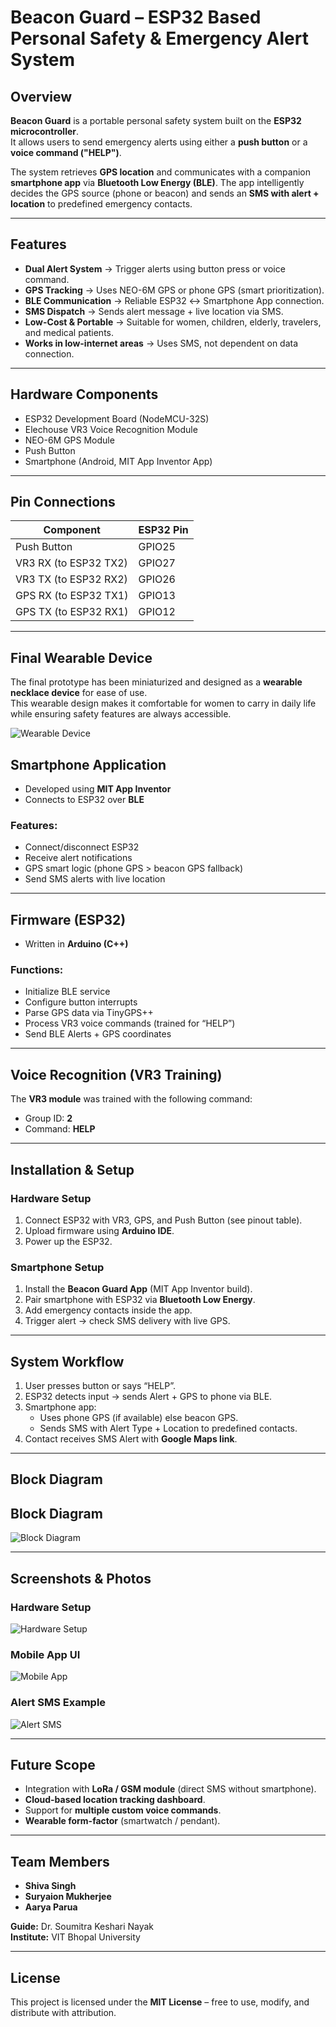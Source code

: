 # Beacon Guard – ESP32 Based Personal Safety & Emergency Alert System

## Overview
**Beacon Guard** is a portable personal safety system built on the **ESP32 microcontroller**.  
It allows users to send emergency alerts using either a **push button** or a **voice command ("HELP")**.  

The system retrieves **GPS location** and communicates with a companion **smartphone app** via **Bluetooth Low Energy (BLE)**. The app intelligently decides the GPS source (phone or beacon) and sends an **SMS with alert + location** to predefined emergency contacts.

---

## Features
- **Dual Alert System** → Trigger alerts using button press or voice command.  
- **GPS Tracking** → Uses NEO-6M GPS or phone GPS (smart prioritization).  
- **BLE Communication** → Reliable ESP32 ↔ Smartphone App connection.  
- **SMS Dispatch** → Sends alert message + live location via SMS.  
- **Low-Cost & Portable** → Suitable for women, children, elderly, travelers, and medical patients.  
- **Works in low-internet areas** → Uses SMS, not dependent on data connection.  

---

## Hardware Components
- ESP32 Development Board (NodeMCU-32S)  
- Elechouse VR3 Voice Recognition Module  
- NEO-6M GPS Module  
- Push Button  
- Smartphone (Android, MIT App Inventor App)  

---

## Pin Connections
| Component              | ESP32 Pin   |
|-------------------------|-------------|
| Push Button             | GPIO25      |
| VR3 RX (to ESP32 TX2)   | GPIO27      |
| VR3 TX (to ESP32 RX2)   | GPIO26      |
| GPS RX (to ESP32 TX1)   | GPIO13      |
| GPS TX (to ESP32 RX1)   | GPIO12      |

---

## Final Wearable Device

The final prototype has been miniaturized and designed as a **wearable necklace device** for ease of use.  
This wearable design makes it comfortable for women to carry in daily life while ensuring safety features are always accessible.

![Wearable Device](images/device-necklace.jpg)


## Smartphone Application
- Developed using **MIT App Inventor**  
- Connects to ESP32 over **BLE**  

### Features:
- Connect/disconnect ESP32  
- Receive alert notifications  
- GPS smart logic (phone GPS > beacon GPS fallback)  
- Send SMS alerts with live location  

---

## Firmware (ESP32)
- Written in **Arduino (C++)**  

### Functions:
- Initialize BLE service  
- Configure button interrupts  
- Parse GPS data via TinyGPS++  
- Process VR3 voice commands (trained for “HELP”)  
- Send BLE Alerts + GPS coordinates  

---

## Voice Recognition (VR3 Training)
The **VR3 module** was trained with the following command:

- Group ID: **2**  
- Command: **HELP**  

---

## Installation & Setup
### Hardware Setup
1. Connect ESP32 with VR3, GPS, and Push Button (see pinout table).  
2. Upload firmware using **Arduino IDE**.  
3. Power up the ESP32.  

### Smartphone Setup
1. Install the **Beacon Guard App** (MIT App Inventor build).  
2. Pair smartphone with ESP32 via **Bluetooth Low Energy**.  
3. Add emergency contacts inside the app.  
4. Trigger alert → check SMS delivery with live GPS.  

---

## System Workflow
1. User presses button or says “HELP”.  
2. ESP32 detects input → sends Alert + GPS to phone via BLE.  
3. Smartphone app:
   - Uses phone GPS (if available) else beacon GPS.  
   - Sends SMS with Alert Type + Location to predefined contacts.  
4. Contact receives SMS Alert with **Google Maps link**.  

---

## Block Diagram
## Block Diagram
![Block Diagram](images/block_diagram.png)

---
## Screenshots & Photos

### Hardware Setup
![Hardware Setup](images/circuit.jpg)

### Mobile App UI
![Mobile App](images/app_ui.png)

### Alert SMS Example
![Alert SMS](images/sms_example.png)

---

## Future Scope
- Integration with **LoRa / GSM module** (direct SMS without smartphone).  
- **Cloud-based location tracking dashboard**.  
- Support for **multiple custom voice commands**.  
- **Wearable form-factor** (smartwatch / pendant).  

---

## Team Members
- **Shiva Singh**  
- **Suryaion Mukherjee**  
- **Aarya Parua**  

**Guide:** Dr. Soumitra Keshari Nayak  
**Institute:** VIT Bhopal University  

---

## License
This project is licensed under the **MIT License** – free to use, modify, and distribute with attribution.


